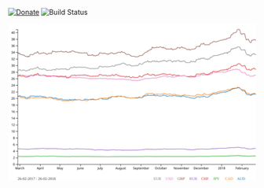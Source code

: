 [![Donate](https://img.shields.io/badge/donate-3$-green.svg?style=flat-square)](https://www.linuxenko.pro/donate.html#?amount=3) ![Build Status](https://travis-ci.org/linuxenko/unzip-pb.svg?branch=build&style=flat-square)


![Currencies Chart](./last_year.svg)
